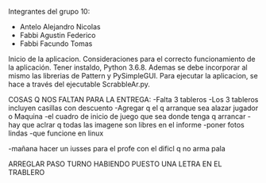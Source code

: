 Integrantes del grupo 10:
- Antelo Alejandro Nicolas
- Fabbi Agustin Federico
- Fabbi Facundo Tomas

Inicio de la aplicacion.
Consideraciones para el correcto funcionamiento de la aplicación. Tener instaldo, Python 3.6.8. Ademas se debe incorporar al mismo las librerias de Pattern y PySimpleGUI.
Para ejecutar la aplicacion, se hace a través del ejecutable ScrabbleAr.py.

COSAS Q NOS FALTAN PARA LA ENTREGA:
  -Falta 3 tableros
  -Los 3 tableros incluyen casillas con descuento
  -Agregar q el q arranque sea alazar jugador o Maquina
  -el cuadro de inicio de juego que sea donde tenga q arrancar
  -hay que aclrar q todas las imagene son libres en el informe
  -poner fotos lindas
  -que funcione en linux


  -mañana hacer un iusses para el profe con el dificl q no arma pala



  ARREGLAR PASO TURNO HABIENDO PUESTO UNA LETRA EN EL TRABLERO
